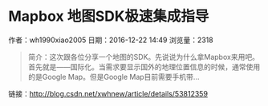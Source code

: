 # Mapbox 地图SDK极速集成指导
作者：wh1990xiao2005
日期：2016-12-22 14:49
浏览量：2318
> 简介：这次跟各位分享一个地图的SDK。先说说为什么拿Mapbox来用吧。 
首先就是——国际化。当需求要显示国外的地理位置信息的时候，通常使用的是Google Map。但是Google Map目前需要手机带...

 链接：http://blog.csdn.net/xwhnew/article/details/53812359
